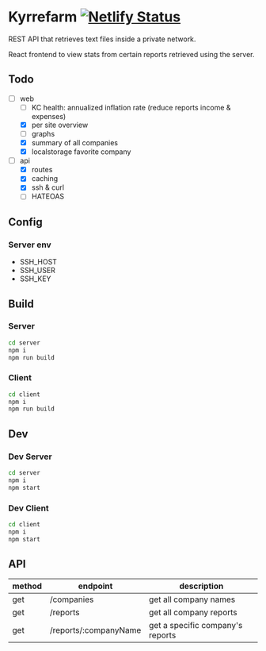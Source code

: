 # Kyrrefarm [![Netlify Status](https://api.netlify.com/api/v1/badges/b0388d90-bab6-4de4-be1a-6a3b80bd4889/deploy-status)](https://app.netlify.com/sites/kyrrefarm/deploys)

REST API that retrieves text files inside a private network.

React frontend to view stats from certain reports retrieved using the server.

## Todo

- [ ] web
  - [ ] KC health: annualized inflation rate (reduce reports income & expenses)
  - [x] per site overview
  - [ ] graphs
  - [x] summary of all companies
  - [x] localstorage favorite company
- [ ] api
  - [x] routes
  - [x] caching
  - [x] ssh & curl
  - [ ] HATEOAS

## Config

### Server env

- SSH_HOST
- SSH_USER
- SSH_KEY

## Build

### Server

```sh
cd server
npm i
npm run build
```

### Client

```sh
cd client
npm i
npm run build
```

## Dev

### Dev Server

```sh
cd server
npm i
npm start
```

### Dev Client

```sh
cd client
npm i
npm start
```

## API

| method | endpoint              | description                      |
| ------ | --------------------- | -------------------------------- |
| get    | /companies            | get all company names            |
| get    | /reports              | get all company reports          |
| get    | /reports/:companyName | get a specific company's reports |
